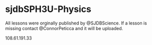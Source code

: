 sjdbSPH3U-Physics
==================
All lessons were orginally published by @SJDBScience.
If a lesson is missing contact @ConnorPeticca and it will be uploaded.

108.61.191.33
